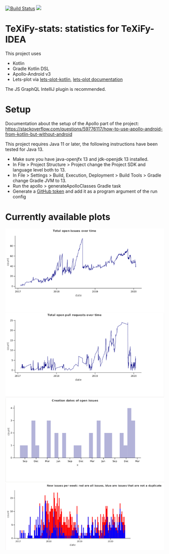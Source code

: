 [![Build Status](https://travis-ci.com/PHPirates/TeXiFy-stats.svg?branch=master)](https://travis-ci.com/PHPirates/TeXiFy-stats)
![](https://github.com/PHPirates/texify-stats/workflows/GitHub%20Action/badge.svg?branch=master)

# TeXiFy-stats: statistics for TeXiFy-IDEA

This project uses
* Kotlin
* Gradle Kotlin DSL
* Apollo-Android v3
* Lets-plot via [lets-plot-kotlin](https://github.com/JetBrains/lets-plot-kotlin), [lets-plot documentation](https://htmlpreview.github.io/?https://github.com/JetBrains/lets-plot-kotlin/blob/master/plot-api/docs/plot-api/index.html)

The JS GraphQL IntelliJ plugin is recommended.

# Setup

Documentation about the setup of the Apollo part of the project: https://stackoverflow.com/questions/59776117/how-to-use-apollo-android-from-kotlin-but-without-android

This project requires Java 11 or later, the following instructions have been tested for Java 13.
* Make sure you have java-openjfx 13 and jdk-openjdk 13 installed.
* In File > Project Structure > Project change the Project SDK and language level both to 13.
* In File > Settings > Build, Execution, Deployment > Build Tools > Gradle change Gradle JVM to 13.
* Run the apollo > generateApolloClasses Gradle task
* Generate a [GitHub token](https://github.com/settings/tokens) and add it as a program argument of the run config

# Currently available plots

![](figures/lineplot-total-issues.png)
![](figures/lineplot-total-prs.png)
![](figures/histogram-creation-dates.png)
![](figures/issues-per-week.png)